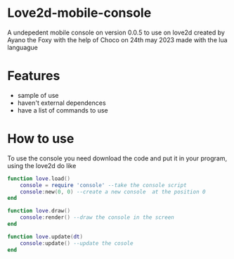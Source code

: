 # Love2d-mobile-console
A undepedent mobile console on version 0.0.5 to use on love2d created by Ayano the Foxy with the help of Choco on 24th may 2023 made with the lua languague

# Features
- sample of use
- haven't external dependences
- have a list of commands to use

# How to use
To use the console you need download the code and put it in your program, using the love2d do like

```lua
function love.load()
    console = require 'console' --take the console script
    console:new(0, 0) --create a new console  at the position 0
end

function love.draw()
    console:render() --draw the console in the screen
end

function love.update(dt)
    console:update() --update the cosole
end
```
